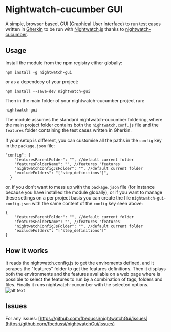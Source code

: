 # Nightwatch-cucumber GUI
A simple, browser based, GUI (Graphical User Interface) to run test cases written in [Gherkin](<https://github.com/cucumber/cucumber/wiki/Gherkin>) to be run with [Nightwatch.js](<http://nightwatchjs.org/>) thanks to [nightwatch-cucumber](<https://github.com/mucsi96/nightwatch-cucumber>).

## Usage
Install the module from the npm registry either globally:
````
npm install -g nightwatch-gui
````
or as a dependecy of your project:
````
npm install --save-dev nightwatch-gui
````

Then in the main folder of your nightwatch-cucumber project run:
````
nightwatch-gui
````

The module assumes the standard nightwatch-cucumber foldering, where the main project folder contains both the ````nightwatch.conf.js```` file and the `features` folder containing the test cases written in Gherkin.

If your setup is different, you can customise all the paths in the `config` key in the `package.json` file:
````
"config": {
    "featuresParentFolder": "", //default current folder
    "featuresFolderName": "", //features 'features'
    "nightwatchConfigJsFolder": "", //default current folder
    "excludeFolders": "['step_definitions']",
  }
````

or, if you don't want to mess up with the `package.json` file (for instance because you have installed the module globally), or if you want to manage these settings on a per project basis you can create the file `nightwatch-gui-config.json` with the same content of the `config` key seen above:
````
{
    "featuresParentFolder": "", //default current folder
    "featuresFolderName": "", //features 'features'
    "nightwatchConfigJsFolder": "", //default current folder
    "excludeFolders": "['step_definitions']"
}
````

## How it works
It reads the nightwatch.config.js to get the enviroments defined, and it scrapes the "features" folder to get the features definitions. Then it displays both the environments and the features available on a web page where is possible to select the features to run by a combination of tags, folders and files. Finally it runs nightwatch-cucumber with the selected options.
![alt text](https://github.com/fbedussi/nightwatchGui/raw/master/screenshot.png)


## Issues
For any issues: [https://github.com/fbedussi/nightwatchGui/issues](https://github.com/fbedussi/nightwatchGui/issues)
